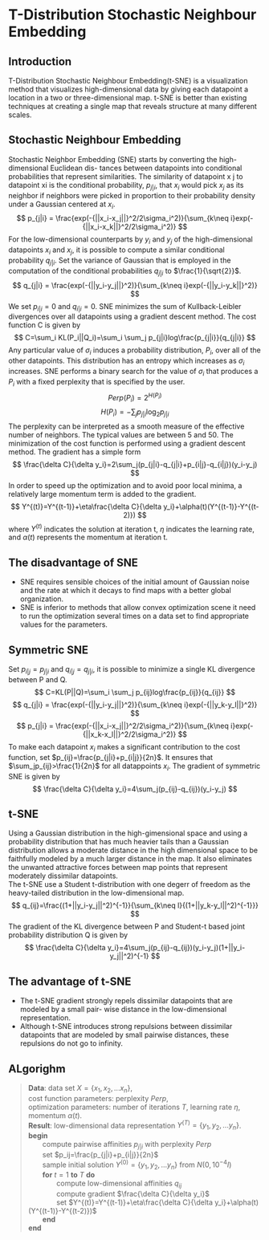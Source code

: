 # T-Distribution Stochastic Neighbour Embedding

## Introduction

T-Distribution Stochastic Neighbour Embedding(t-SNE) is a visualization method that visualizes high-dimensional data by giving each datapoint a location in a two or three-dimensional map. t-SNE is better than existing techniques at creating a single map that reveals structure at many different scales.

## Stochastic Neighbour Embedding

Stochastic Neighbor Embedding (SNE) starts by converting the high-dimensional Euclidean dis- tances between datapoints into conditional probabilities that represent similarities. The similarity of datapoint x j to datapoint xi is the conditional probability, $p_{j|i}$, that $x_i$ would pick $x_j$ as its neighbor if neighbors were picked in proportion to their probability density under a Gaussian centered at $x_i$.
$$ p_{j|i} = \frac{exp(-{||x_i-x_j||}^2/2\sigma_i^2)}{\sum_{k\neq i}exp(-{||x_i-x_k||}^2/2\sigma_i^2)} $$
For the low-dimensional counterparts by $y_i$ and $y_j$ of the high-dimensional datapoints $x_i$ and $x_j$, it is possible to compute a similar conditional probability $q_{j|i}$. Set the variance of Gaussian that is employed in the computation of the conditional probabilities $q_{j|i}$ to $\frac{1}{\sqrt{2}}$.
$$ q_{j|i} = \frac{exp(-{||y_i-y_j||}^2)}{\sum_{k\neq i}exp(-{||y_i-y_k||}^2)} $$
We set $p_{i|i} = 0$ and $q_{i|i} = 0$.
SNE minimizes the sum of Kullback-Leibler divergences over all datapoints using a gradient descent method. The cost function C is given by
$$ C=\sum_i KL(P_i||Q_i)=\sum_i \sum_j p_{j|i}log\frac{p_{j|i}}{q_{j|i}} $$
Any particular value of $\sigma_i$ induces a probability distribution, $P_i$, over all of the other datapoints. This distribution has an entropy which increases as $\sigma_i$ increases. SNE performs a binary search for the value of $\sigma_i$ that produces a $P_i$ with a fixed perplexity that is specified by the user.
$$ Perp(P_i)=2^{H(P_i)} $$
$$ H(P_i)=-\sum_j p_{j|i}\log_2 p_{j|i} $$
The perplexity can be interpreted as a smooth measure of the effective number of neighbors. The typical values are between 5 and 50.
The minimization of the cost function is performed using a gradient descent method. The gradient has a simple form
$$ \frac{\delta C}{\delta y_i}=2\sum_j(p_{j|i}-q_{j|i}+p_{i|j}-q_{i|j})(y_i-y_j) $$
In order to speed up the optimization and to avoid poor local minima, a relatively large momentum term is added to the gradient.
$$ Y^{(t)}=Y^{(t-1)}+\eta\frac{\delta C}{\delta y_i}+\alpha(t)(Y^{(t-1)}-Y^{(t-2)}) $$
where $Y^{(t)}$ indicates the solution at iteration t, $\eta$ indicates the learning rate, and $\alpha(t)$ represents the momentum at iteration t.

## The disadvantage of SNE

- SNE requires sensible choices of the initial amount of Gaussian noise and the rate at which it decays to find maps with a better global organization.
- SNE is inferior to methods that allow convex optimization scene it need to run the optimization several times on a data set to find appropriate values for the parameters.

## Symmetric SNE

Set $p_{i|j}=p_{j|i}$ and $q_{i|j}=q_{j|i}$, it is possible to minimize a single KL divergence between P and Q.
$$ C=KL(P||Q)=\sum_i \sum_j p_{ij}log\frac{p_{ij}}{q_{ij}} $$
$$ q_{j|i} = \frac{exp(-{||y_i-y_j||}^2)}{\sum_{k\neq i}exp(-{||y_k-y_l||}^2)} $$
$$ p_{j|i} = \frac{exp(-{||x_i-x_j||}^2/2\sigma_i^2)}{\sum_{k\neq i}exp(-{||x_k-x_l||}^2/2\sigma_i^2)} $$
To make each datapoint $x_i$ makes a significant contribution to the cost function, set $p_{ij}=\frac{p_{j|i}+p_{i|j}}{2n}$. It ensures that $\sum_jp_{ij}>\frac{1}{2n}$ for all datappoints $x_i$. The gradient of symmetric SNE is given by
$$ \frac{\delta C}{\delta y_i}=4\sum_j(p_{ij}-q_{ij})(y_i-y_j) $$

## t-SNE

Using a Gaussian distribution in the high-gimensional space and using a probability distribution that has much heavier tails than a Gaussian distribution allows a moderate distance in the high dimensional space to be faithfully modeled by a much larger distance in the map. It also eliminates the unwanted attractive forces between map points that represent moderately dissimilar datapoints.  
The t-SNE use a Student t-distribution with one degerr of freedom as the heavy-tailed distribution in the low-dimensional map.
$$ q_{ij}=\frac{(1+||y_i-y_j||^2)^{-1}}{\sum_{k\neq l}{(1+||y_k-y_l||^2)^{-1}}} $$
The gradient of the KL divergence between P and Student-t based joint probability distribution Q is given by
$$ \frac{\delta C}{\delta y_i}=4\sum_j(p_{ij}-q_{ij})(y_i-y_j)(1+||y_i-y_j||^2)^{-1} $$

## The advantage of t-SNE

- The t-SNE gradient strongly repels dissimilar datapoints that are modeled by a small pair- wise distance in the low-dimensional representation.
- Although t-SNE introduces strong repulsions between dissimilar datapoints that are modeled by small pairwise distances, these repulsions do not go to infinity.

## ALgorighm

>**Data**: data set $X=\{x_1,x_2,...x_n\}$,  
cost function parameters: perplexity $Perp$,  
optimization parameters: number of iterations $T$, learning rate $\eta$, momentum $\alpha(t)$.  
**Result**: low-dimensional data representation $Y^{(T)}=\{y_1,y_2,...y_n\}$.  
**begin**  
&emsp;&emsp;compute pairwise affinities $p_{j|i}$ with perplexity $Perp$  
&emsp;&emsp;set $p_ij=\frac{p_{j|i}+p_{i|j}}{2n}$  
&emsp;&emsp;sample initial solution $Y^{(0)}=\{y_1,y_2,...y_n\}$ from $N(0,10^{-4}I)$  
&emsp;&emsp;**for** $t=1$ **to** $T$ **do**  
&emsp;&emsp;&emsp;&emsp;compute low-dimensional affinities $q_{ij}$  
&emsp;&emsp;&emsp;&emsp;compute gradient $\frac{\delta C}{\delta y_i}$  
&emsp;&emsp;&emsp;&emsp;set $Y^{(t)}=Y^{(t-1)}+\eta\frac{\delta C}{\delta y_i}+\alpha(t)(Y^{(t-1)}-Y^{(t-2)})$  
&emsp;&emsp;**end**  
**end**
